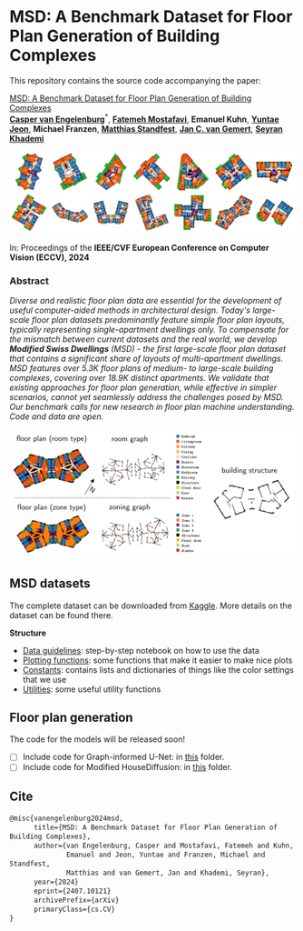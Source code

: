 # MSD: A Benchmark Dataset for Floor Plan Generation of Building Complexes

This repository contains the source code accompanying the paper:

[MSD: A Benchmark Dataset for Floor Plan Generation of Building Complexes](https://arxiv.org/abs/2407.10121) </br>
[**Casper van Engelenburg**](https://www.tudelft.nl/staff/c.c.j.vanengelenburg/?cHash=a72f1da92639fa8301893a08d4b49da1)<sup>*</sup>,
[**Fatemeh Mostafavi**](https://www.tudelft.nl/staff/f.mostafavi/?cHash=db57104f8776c2a1522b91c039845e84),
**Emanuel Kuhn**,
[**Yuntae Jeon**](https://yuntaej.github.io/),
**Michael Franzen**,
[**Matthias Standfest**](https://standfest.science/), 
[**Jan C. van Gemert**](https://www.tudelft.nl/ewi/over-de-faculteit/afdelingen/intelligent-systems/pattern-recognition-bioinformatics/computer-vision-lab/people/jan-van-gemert),
[**Seyran Khademi**](https://www.tudelft.nl/ewi/over-de-faculteit/afdelingen/intelligent-systems/pattern-recognition-bioinformatics/computer-vision-lab/people/seyran-khademi)

![msd_examples.png](figures/msd_examples.png)

In: Proceedings of the **IEEE/CVF European Conference on Computer Vision (ECCV), 2024**

### Abstract

*Diverse and realistic floor plan data are essential for the development of useful computer-aided methods in architectural design. 
Today's large-scale floor plan datasets predominantly feature simple floor plan layouts, typically representing single-apartment dwellings only.
To compensate for the mismatch between current datasets and the real world, we develop **Modified Swiss Dwellings** (MSD) - the first large-scale floor plan dataset that contains a significant share of layouts of multi-apartment dwellings. 
MSD features over 5.3K floor plans of medium- to large-scale building complexes, covering over 18.9K distinct apartments.
We validate that existing approaches for floor plan generation, while effective in simpler scenarios, cannot yet seamlessly address the challenges posed by MSD. 
Our benchmark calls for new research in floor plan machine understanding. 
Code and data are open.*

![msd_representation.png](figures/msd_representation.png)

## MSD datasets

The complete dataset can be downloaded from [Kaggle](https://www.kaggle.com/datasets/caspervanengelenburg/modified-swiss-dwellings). 
More details on the dataset can be found there.

**Structure**
- [Data guidelines](msd_guidelines.ipynb): step-by-step notebook on how to use the data
- [Plotting functions](plot.py): some functions that make it easier to make nice plots
- [Constants](constants.py): contains lists and dictionaries of things like the color settings that we use
- [Utilities](utils.py): some useful utility functions


## Floor plan generation

The code for the models will be released soon!

- [ ] Include code for Graph-informed U-Net: in [this](unet) folder.
- [ ] Include code for Modified HouseDiffusion: in [this](mhd) folder.

## Cite

<pre><code>@misc{vanengelenburg2024msd,
      title={MSD: A Benchmark Dataset for Floor Plan Generation of Building Complexes},
      author={van Engelenburg, Casper and Mostafavi, Fatemeh and Kuhn,
              Emanuel and Jeon, Yuntae and Franzen, Michael and Standfest,
              Matthias and van Gemert, Jan and Khademi, Seyran},
      year={2024}
      eprint={2407.10121}
      archivePrefix={arXiv}
      primaryClass={cs.CV}
}</code></pre>
